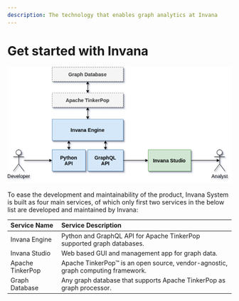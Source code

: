 ```yaml
---
description: The technology that enables graph analytics at Invana
---
```


# Get started with Invana

![invana architecture](.gitbook/assets/image%20%281%29.png)

To ease the development and maintainability of the product, Invana System is built as four main services, of which only first two services in the below list are developed and maintained by Invana:

| Service Name | Service Description |
| :--- | :--- |
| Invana Engine | Python and GraphQL API for Apache TinkerPop supported graph databases.  |
| Invana Studio | Web based GUI and management app for graph data.  |
| Apache TinkerPop | Apache TinkerPop™ is an open source, vendor-agnostic, graph computing framework. |
| Graph Database |  Any graph database that supports Apache TinkerPop as graph processor. |

